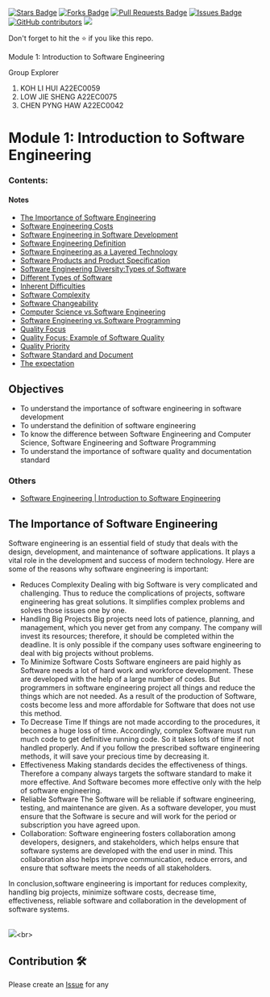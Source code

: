 <a href="https://github.com/drshahizan/software-engineering/stargazers"><img src="https://img.shields.io/github/stars/drshahizan/software-engineering" alt="Stars Badge"/></a>
<a href="https://github.com/drshahizan/software-engineering/network/members"><img src="https://img.shields.io/github/forks/drshahizan/software-engineering" alt="Forks Badge"/></a>
<a href="https://github.com/drshahizan/software-engineering/pulls"><img src="https://img.shields.io/github/issues-pr/drshahizan/software-engineering" alt="Pull Requests Badge"/></a>
<a href="https://github.com/drshahizan/software-engineering"><img src="https://img.shields.io/github/issues/drshahizan/software-engineering" alt="Issues Badge"/></a>
<a href="https://github.com/drshahizan/software-engineering/graphs/contributors"><img alt="GitHub contributors" src="https://img.shields.io/github/contributors/drshahizan/software-engineering?color=2b9348"></a>
![](https://visitor-badge.glitch.me/badge?page_id=drshahizan/software-engineering)

Don't forget to hit the :star: if you like this repo.


Module 1: Introduction to Software Engineering 

Group Explorer
1. KOH LI HUI A22EC0059
2. LOW JIE SHENG A22EC0075
3. CHEN PYNG HAW A22EC0042



# Module 1: Introduction to Software Engineering 

### Contents:
#### Notes
- [The Importance of Software Engineering](#the-importance-of-software-engineering)
- [Software Engineering Costs](#software-engineering-costs)
- [Software Engineering in Software Development](#software-engineering-in-software-development)
- [Software Engineering Definition](#software-engineering-definition)
- [Software Engineering as a Layered Technology](#software-engineering-as-a-layered-technology)
- [Software Products and Product Specification](#software-products-and-product-specification)
- [Software Engineering Diversity:Types of Software](#software-engineering-diversity-types-of-software)
- [Different Types of Software](#different-types-of-software)
- [Inherent Difficulties](#inherent-difficulties)
- [Software Complexity](#software-complexity)
- [Software Changeability](#software-changeability)
- [Computer Science vs.Software Engineering](#computer-science-vs-software-engineering)
- [Software Engineering vs.Software Programming](#software-engineering-vs-software-programming)
- [Quality Focus](#quality-focus)
- [Quality Focus: Example of Software Quality](#quality-focus-example-of-software-quality)
- [Quality Priority](#quality-priority)
- [Software Standard and Document](#software-standard-and-document)
- [The expectation](#the-expectation)

## Objectives
- To understand the importance of software engineering in software development
- To understand the definition of software engineering
- To know the difference between Software Engineering and Computer Science, Software Engineering and Software Programming
- To understand the importance of software quality and documentation standard

### Others
- [Software Engineering | Introduction to Software Engineering](https://www.geeksforgeeks.org/software-engineering-introduction-to-software-engineering/)


## The Importance of Software Engineering

Software engineering is an essential field of study that deals with the design, development, and maintenance of software applications. It plays a vital role in the development and success of modern technology. Here are some of the reasons why software engineering is important:

- Reduces Complexity
Dealing with big Software is very complicated and challenging. Thus to reduce the complications of projects, software engineering has great solutions. It simplifies complex problems and solves those issues one by one.
- Handling Big Projects
Big projects need lots of patience, planning, and management, which you never get from any company. The company will invest its resources; therefore, it should be completed within the deadline. It is only possible if the company uses software engineering to deal with big projects without problems.
- To Minimize Software Costs
Software engineers are paid highly as Software needs a lot of hard work and workforce development. These are developed with the help of a large number of codes. But programmers in software engineering project all things and reduce the things which are not needed. As a result of the production of Software, costs become less and more affordable for Software that does not use this method.
- To Decrease Time
If things are not made according to the procedures, it becomes a huge loss of time. Accordingly, complex Software must run much code to get definitive running code. So it takes lots of time if not handled properly. And if you follow the prescribed software engineering methods, it will save your precious time by decreasing it.
-  Effectiveness
Making standards decides the effectiveness of things. Therefore a company always targets the software standard to make it more effective. And Software becomes more effective only with the help of software engineering.
- Reliable Software
The Software will be reliable if software engineering, testing, and maintenance are given. As a software developer, you must ensure that the Software is secure and will work for the period or subscription you have agreed upon.
- Collaboration: Software engineering fosters collaboration among developers, designers, and stakeholders, which helps ensure that software systems are developed with the end user in mind. This collaboration also helps improve communication, reduce errors, and ensure that software meets the needs of all stakeholders.

In conclusion,software engineering is important for reduces complexity, handling big projects, minimize software costs, decrease time, effectiveness,  reliable software and collaboration in the development of software systems.


<br>![]("https://upplabs.com/wp-content/uploads/2021/06/Functional-and-non-functional-requirements.jpeg"width="300px")<br>





## Contribution 🛠️
Please create an [Issue](https://github.com/drshahizan/software-engineering/issues) for any 
